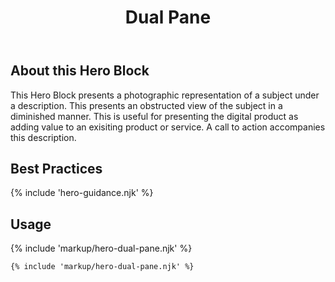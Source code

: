 ﻿---
title: Dual Pane
summary: An image with text and color overlay next to an image with color overlay and a button.
tags: hero block
layout: guide
eleventyNavigation:
  key: Dual Pane
  parent: Hero Blocks
  order: 2
  excerpt: An image with text and color overlay next to an image with color overlay and a button.
  img: /img/illustrations/illus-dual-pane.svg
---

## About this Hero Block

This Hero Block presents a photographic representation of a subject under a description. This presents an obstructed view of the subject in a diminished manner. This is useful for presenting the digital product as adding value to an exisiting product or service. A call to action accompanies this description.

## Best Practices

{% include 'hero-guidance.njk' %}

## Usage

{% include 'markup/hero-dual-pane.njk' %}

``` html
{% include 'markup/hero-dual-pane.njk' %}
```
